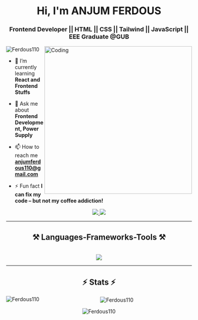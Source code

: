 <!-- [![MasterHead](./img/banner2.gif)](https://www.linkedin.com/in/md-soyaib-rahman-788261194/) -->
<h1 align="center">Hi, I'm ANJUM FERDOUS</h1>
<h3 align="center">Frontend Developer || HTML || CSS || Tailwind || JavaScript || EEE Graduate @GUB</h3>
<img align="right" alt="Coding" width="400" src="https://cdn.dribbble.com/users/1162077/screenshots/3848914/media/7ed7d5ca074b48b328150e5a231e8d1f.gif">

<p align="left"> <img src="https://komarev.com/ghpvc/?username=Ferdous110&label=Profile%20views&color=0e75b6&style=flat" alt="Ferdous110" /> </p>

<!--<p align="left"> <a href="https://twitter.com/soyaibzihad10" target="blank"><img src="https://img.shields.io/twitter/follow/soyaibzihad10?logo=twitter&style=for-the-badge" alt="soyaibzihad10" /></a> </p>-->

- 🌱 I’m currently learning **React and Frontend Stuffs**

- 💬 Ask me about **Frontend Development, Power Supply**

- 📫 How to reach me **anjumferdous110@gmail.com**

- ⚡ Fun fact **I can fix my code – but not my coffee addiction!**


 </div>
 
<div align="center"> 
  <a href="mailto:anjumferdous110@gmail.com">
    <img src="https://img.shields.io/badge/Gmail-333333?style=for-the-badge&logo=gmail&logoColor=red" />
  </a>
  <a href="https://www.linkedin.com/in/anjum-ferdous-366515198/" target="_blank">
    <img src="https://img.shields.io/badge/LinkedIn-0077B5?style=for-the-badge&logo=linkedin&logoColor=white" target="_blank" />
  </a>
</div>

 <hr/>
 
<h2 align="center">⚒️ Languages-Frameworks-Tools ⚒️</h2>
<br/>
<div align="center">
    <img src="https://skillicons.dev/icons?i=javascript,html,css,tailwind,git,github,vscode"
</div>

<br/>
<hr/>


<h2 align="center">⚡ Stats ⚡</h2>
<p><img align="left" src="https://github-readme-stats.vercel.app/api/top-langs?username=Ferdous110&show_icons=true&locale=en&layout=compact" alt="Ferdous110" /></p>

<p>&nbsp;<img align="center" src="https://github-readme-stats.vercel.app/api?username=Ferdous110&show_icons=true&locale=en" alt="Ferdous110" /></p>

<p><img align="center" src="https://github-readme-streak-stats.herokuapp.com/?user=Ferdous110&" alt="Ferdous110" /></p>
